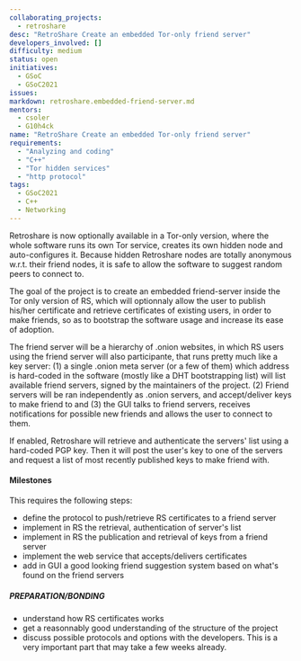 ```yaml
---
collaborating_projects:
  - retroshare
desc: "RetroShare Create an embedded Tor-only friend server"
developers_involved: []
difficulty: medium
status: open
initiatives:
  - GSoC
  - GSoC2021
issues:
markdown: retroshare.embedded-friend-server.md
mentors:
  - csoler
  - G10h4ck
name: "RetroShare Create an embedded Tor-only friend server"
requirements:
  - "Analyzing and coding"
  - "C++"
  - "Tor hidden services"
  - "http protocol"
tags:
  - GSoC2021
  - C++
  - Networking
---
```


Retroshare is now optionally available in a Tor-only version, where the whole software runs its own Tor service, creates
its own hidden node and auto-configures it. Because hidden Retroshare nodes are totally anonymous w.r.t. their friend
nodes, it is safe to allow the software to suggest random peers to connect to.

The goal of the project is to create an embedded friend-server inside the Tor only version of RS, which will
optionnaly allow the user to publish his/her certificate and retrieve certificates of existing users, in order to make friends,
so as to bootstrap the software usage and increase its ease of adoption.

The friend server will be a hierarchy of .onion websites, in which RS users using the friend server will also participante,
that runs pretty much like a key server: (1) a single .onion meta server (or a few of them)
which address is hard-coded in the software (mostly like a DHT bootstrapping list) will list available friend servers,
signed by the maintainers of the project.  (2) Friend servers will be ran independently as .onion servers,
and accept/deliver keys to make friend to and (3) the GUI talks
to friend servers, receives notifications for possible new friends and allows the user to connect to them.

If enabled, Retroshare will retrieve and authenticate the servers' list using a hard-coded PGP key. Then it will post the
user's key to one of the servers and request a list of most recently published keys to make friend with.

#### Milestones

This requires the following steps:
* define the protocol to push/retrieve RS certificates to a friend server
* implement in RS the retrieval, authentication of server's list
* implement in RS the publication and retrieval of keys from a friend server
* implement the web service that accepts/delivers certificates
* add in GUI a good looking friend suggestion system based on what's found on the friend servers

##### PREPARATION/BONDING

* understand how RS certificates works
* get a reasonnably good understanding of the structure of the project
* discuss possible protocols and options with the developers. This is a very important part that may take a few weeks already.
